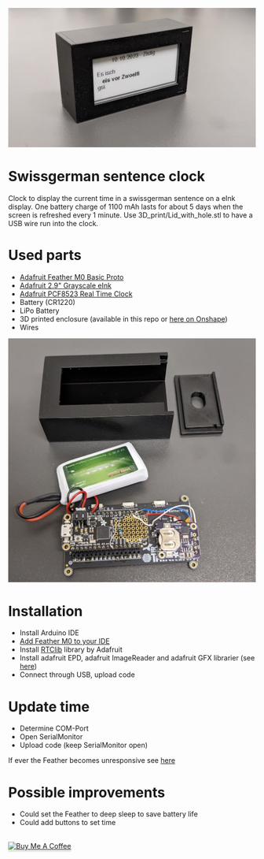 ![splash](img/splash.png)
# Swissgerman sentence clock
Clock to display the current time in a swissgerman sentence on a eInk display.
One battery charge of 1100 mAh lasts for about 5 days when the screen is refreshed every 1 minute.
Use 3D_print/Lid_with_hole.stl to have a USB wire run into the clock.

# Used parts

- [Adafruit Feather M0 Basic Proto](https://www.adafruit.com/product/2772)
- [Adafruit 2.9" Grayscale eInk](https://www.adafruit.com/product/4777)
- [Adafruit PCF8523 Real Time Clock](https://www.adafruit.com/product/3295)
- Battery (CR1220)
- LiPo Battery
- 3D printed enclosure (available in this repo or [here on Onshape](https://cad.onshape.com/documents/8f49303399ef22a7e39bc2af/w/fa5502a23fe9f76c9c39dbc8/e/11aa9429d28955ad08e092fa?renderMode=0&uiState=632acc33edc92c60b2c7bdb9))
- Wires

![interior](img/interior.png)

# Installation
- Install Arduino IDE
- [Add Feather M0 to your IDE](https://learn.adafruit.com/adafruit-feather-m0-basic-proto/setup)
- Install [RTClib](https://learn.adafruit.com/adafruit-pcf8523-real-time-clock/rtc-with-arduino) library by Adafruit
- Install adafruit EPD, adafruit ImageReader and adafruit GFX librarier (see [here](https://learn.adafruit.com/adafruit-2-9-eink-display-breakouts-and-featherwings/arduino-setup))
- Connect through USB, upload code


# Update time
- Determine COM-Port
- Open SerialMonitor
- Upload code (keep SerialMonitor open)

If ever the Feather becomes unresponsive see [here](https://learn.adafruit.com/adafruit-feather-m0-express-designed-for-circuit-python-circuitpython/feather-help)


# Possible improvements
- Could set the Feather to deep sleep to save battery life
- Could add buttons to set time

</br>
<a href="https://www.buymeacoffee.com/dogerber" target="_blank"><img src="https://www.buymeacoffee.com/assets/img/custom_images/orange_img.png" alt="Buy Me A Coffee" style="height: 41px !important;width: 174px !important;box-shadow: 0px 3px 2px 0px rgba(190, 190, 190, 0.5) !important;-webkit-box-shadow: 0px 3px 2px 0px rgba(190, 190, 190, 0.5) !important;" ></a>
